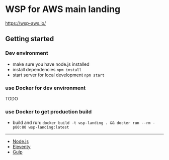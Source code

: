 # WSP for AWS main landing

https://wsp-aws.io/

## Getting started

### Dev environment
- make sure you have node.js installed
- install dependencies `npm install`
- start server for local development `npm start`

### use Docker for dev environment
TODO

### use Docker to get production build
- build and run: `docker build -t wsp-landing . && docker run --rm -p80:80 wsp-landing:latest`

---
- [Node.js](https://nodejs.org/)
- [Eleventy](https://www.11ty.io/)
- [Gulp](https://gulpjs.com/)
